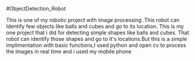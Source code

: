 #ObjectDetection_Robot

This is one of my robotic project with image processing .This robot can Identify few objects like balls and cubes and go to its location. This is my one project that i did for detecting simple shapes like balls and cubes. That robot can identify those shapes and go to it's locations.But this is a simple implimentation with basic functions,I used python and open cv to process the images in real time and i used my mobile phone
